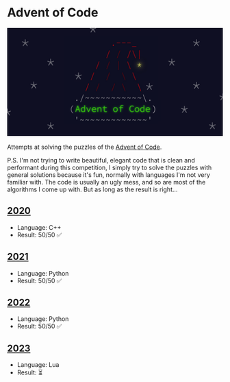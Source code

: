 # Advent of Code

![Logo for Advent of Code](advent-of-code.png)

Attempts at solving the puzzles of the [Advent of Code](https://adventofcode.com).

P.S. I'm not trying to write beautiful, elegant code that is clean and performant during this competition, I simply try to solve the puzzles with general solutions because it's fun, normally with languages I'm not very familiar with. The code is usually an ugly mess, and so are most of the algorithms I come up with. But as long as the result is right...

## [2020](2020)

* Language: C++
* Result: 50/50 ✅

## [2021](2021)

* Language: Python
* Result: 50/50 ✅

## [2022](2022)

* Language: Python
* Result: 50/50 ✅

## [2023](2023)

* Language: Lua
* Result: ⏳
